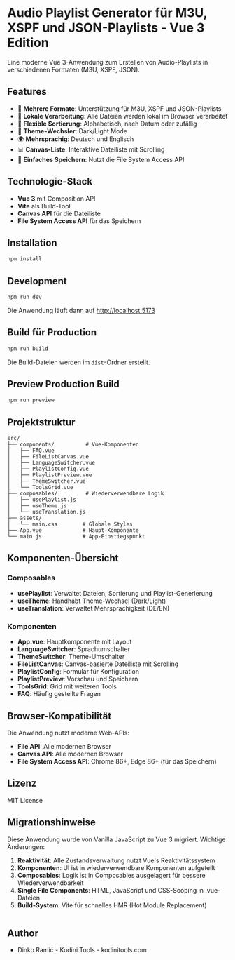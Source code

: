 # Audio Playlist Generator für M3U, XSPF und JSON-Playlists - Vue 3 Edition

Eine moderne Vue 3-Anwendung zum Erstellen von Audio-Playlists in verschiedenen Formaten (M3U, XSPF, JSON).

## Features

- 🎵 **Mehrere Formate**: Unterstützung für M3U, XSPF und JSON-Playlists
- 📁 **Lokale Verarbeitung**: Alle Dateien werden lokal im Browser verarbeitet
- 🔄 **Flexible Sortierung**: Alphabetisch, nach Datum oder zufällig
- 🎨 **Theme-Wechsler**: Dark/Light Mode
- 🌍 **Mehrsprachig**: Deutsch und Englisch
- 📊 **Canvas-Liste**: Interaktive Dateiliste mit Scrolling
- 💾 **Einfaches Speichern**: Nutzt die File System Access API

## Technologie-Stack

- **Vue 3** mit Composition API
- **Vite** als Build-Tool
- **Canvas API** für die Dateiliste
- **File System Access API** für das Speichern

## Installation

```bash
npm install
```

## Development

```bash
npm run dev
```

Die Anwendung läuft dann auf [http://localhost:5173](http://localhost:5173)

## Build für Production

```bash
npm run build
```

Die Build-Dateien werden im `dist`-Ordner erstellt.

## Preview Production Build

```bash
npm run preview
```

## Projektstruktur

```
src/
├── components/          # Vue-Komponenten
│   ├── FAQ.vue
│   ├── FileListCanvas.vue
│   ├── LanguageSwitcher.vue
│   ├── PlaylistConfig.vue
│   ├── PlaylistPreview.vue
│   ├── ThemeSwitcher.vue
│   └── ToolsGrid.vue
├── composables/         # Wiederverwendbare Logik
│   ├── usePlaylist.js
│   ├── useTheme.js
│   └── useTranslation.js
├── assets/
│   └── main.css        # Globale Styles
├── App.vue             # Haupt-Komponente
└── main.js             # App-Einstiegspunkt
```

## Komponenten-Übersicht

### Composables

- **usePlaylist**: Verwaltet Dateien, Sortierung und Playlist-Generierung
- **useTheme**: Handhabt Theme-Wechsel (Dark/Light)
- **useTranslation**: Verwaltet Mehrsprachigkeit (DE/EN)

### Komponenten

- **App.vue**: Hauptkomponente mit Layout
- **LanguageSwitcher**: Sprachumschalter
- **ThemeSwitcher**: Theme-Umschalter
- **FileListCanvas**: Canvas-basierte Dateiliste mit Scrolling
- **PlaylistConfig**: Formular für Konfiguration
- **PlaylistPreview**: Vorschau und Speichern
- **ToolsGrid**: Grid mit weiteren Tools
- **FAQ**: Häufig gestellte Fragen

## Browser-Kompatibilität

Die Anwendung nutzt moderne Web-APIs:
- **File API**: Alle modernen Browser
- **Canvas API**: Alle modernen Browser
- **File System Access API**: Chrome 86+, Edge 86+ (für das Speichern)

## Lizenz
MIT License



## Migrationshinweise

Diese Anwendung wurde von Vanilla JavaScript zu Vue 3 migriert. Wichtige Änderungen:

1. **Reaktivität**: Alle Zustandsverwaltung nutzt Vue's Reaktivitätssystem
2. **Komponenten**: UI ist in wiederverwendbare Komponenten aufgeteilt
3. **Composables**: Logik ist in Composables ausgelagert für bessere Wiederverwendbarkeit
4. **Single File Components**: HTML, JavaScript und CSS-Scoping in .vue-Dateien
5. **Build-System**: Vite für schnelles HMR (Hot Module Replacement)

```
```
## Author
- Dinko Ramić - Kodini Tools - kodinitools.com
